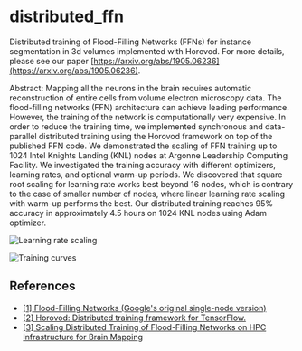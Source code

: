 # distributed_ffn
Distributed training of Flood-Filling Networks (FFNs) for instance segmentation in 3d volumes implemented with Horovod.
For more details, please see our paper [https://arxiv.org/abs/1905.06236](https://arxiv.org/abs/1905.06236).

Abstract: Mapping all the neurons in the brain requires automatic reconstruction of entire cells from volume electron microscopy data. The flood-filling networks (FFN) architecture can achieve leading performance. However, the training of the network is computationally very expensive. In order to reduce the training time, we implemented synchronous and data-parallel distributed training using the Horovod framework on top of the published FFN code. We demonstrated the scaling of FFN training up to 1024 Intel Knights Landing (KNL) nodes at Argonne Leadership Computing Facility. We investigated the training accuracy with different optimizers, learning rates, and optional warm-up periods. We discovered that square root scaling for learning rate works best beyond 16 nodes, which is contrary to the case of smaller number of nodes, where linear learning rate scaling with warm-up performs the best. Our distributed training reaches 95\% accuracy in approximately 4.5 hours on 1024 KNL nodes using Adam optimizer.

![Learning rate scaling](https://wushidonguc.github.io/assets/lr_acc.png)

![Training curves](https://wushidonguc.github.io/assets/training.png)


## References

*  [[1] Flood-Filling Networks (Google's original single-node version)](https://github.com/google/ffn)
*  [[2] Horovod: Distributed training framework for TensorFlow.](https://github.com/uber/horovod)
*  [[3] Scaling Distributed Training of Flood-Filling Networks on HPC Infrastructure for Brain Mapping](https://arxiv.org/abs/1905.06236)
